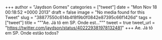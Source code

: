 
+++
author = "Jaydson Gomes"
categories = ["tweet"]
date = "Mon Nov 18 00:18:52 +0000 2013"
draft = false
image = "No media found for this Tweet"
slug = "38877550c614b4f8f9b0f0842e87395c66f1426d"
tags = ["tweet"]
title = """Ae. Já tô em SP. Onde est..."""
tweet = true
tweet_url = "https://twitter.com/jaydson/status/402229381978132481"
+++
Ae. Já tô em SP. Onde estão todos?
